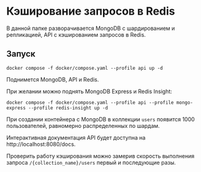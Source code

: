 # Кэширование запросов в Redis

В данной папке разворачивается MongoDB с шардированием и репликацией, API с кэшированием запросов в Redis.

## Запуск

```shell
docker compose -f docker/compose.yaml --profile api up -d
```

Поднимется MongoDB, API и Redis.

При желании можно поднять MongoDB Express и Redis Insight:

```shell
docker compose -f docker/compose.yaml --profile api --profile mongo-express --profile redis-insight up -d
```

При создании контейнера с MongoDB в коллекции `users` появится 1000 пользователей, равномерно распределенных по шардам.

Интерактивная документация API будет доступна на http://localhost:8080/docs.

Проверить работу кэширования можно замерив скорость выполнения запроса `/{collection_name}/users` первый и последующие
разы.
